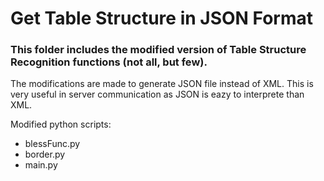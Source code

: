 # Get Table Structure in JSON Format

### This folder includes the modified version of Table Structure Recognition functions (not all, but few).

The modifications are made to generate JSON file instead of XML. This is very useful in server communication as JSON is eazy to interprete than XML.


Modified python scripts:

* blessFunc.py
* border.py
* main.py
